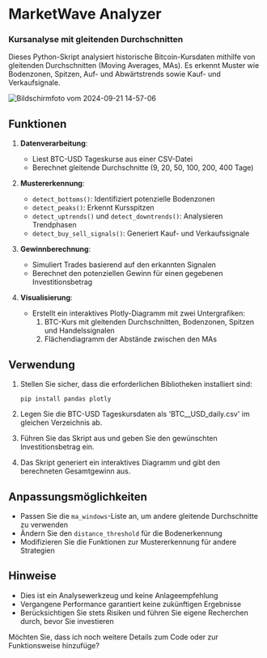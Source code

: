 # MarketWave Analyzer
### Kursanalyse mit gleitenden Durchschnitten

Dieses Python-Skript analysiert historische Bitcoin-Kursdaten mithilfe von gleitenden Durchschnitten (Moving Averages, MAs). Es erkennt Muster wie Bodenzonen, Spitzen, Auf- und Abwärtstrends sowie Kauf- und Verkaufsignale.


![Bildschirmfoto vom 2024-09-21 14-57-06](https://github.com/user-attachments/assets/c09f979e-6103-4ec0-8bc4-66fa8c59b7c2)



## Funktionen

1. **Datenverarbeitung**: 
   - Liest BTC-USD Tageskurse aus einer CSV-Datei
   - Berechnet gleitende Durchschnitte (9, 20, 50, 100, 200, 400 Tage)

2. **Mustererkennung**:
   - `detect_bottoms()`: Identifiziert potenzielle Bodenzonen
   - `detect_peaks()`: Erkennt Kursspitzen
   - `detect_uptrends()` und `detect_downtrends()`: Analysieren Trendphasen
   - `detect_buy_sell_signals()`: Generiert Kauf- und Verkaufssignale

3. **Gewinnberechnung**:
   - Simuliert Trades basierend auf den erkannten Signalen
   - Berechnet den potenziellen Gewinn für einen gegebenen Investitionsbetrag

4. **Visualisierung**:
   - Erstellt ein interaktives Plotly-Diagramm mit zwei Untergrafiken:
     1. BTC-Kurs mit gleitenden Durchschnitten, Bodenzonen, Spitzen und Handelssignalen
     2. Flächendiagramm der Abstände zwischen den MAs

## Verwendung

1. Stellen Sie sicher, dass die erforderlichen Bibliotheken installiert sind: 
   ```
   pip install pandas plotly
   ```

2. Legen Sie die BTC-USD Tageskursdaten als 'BTC__USD_daily.csv' im gleichen Verzeichnis ab.

3. Führen Sie das Skript aus und geben Sie den gewünschten Investitionsbetrag ein.

4. Das Skript generiert ein interaktives Diagramm und gibt den berechneten Gesamtgewinn aus.

## Anpassungsmöglichkeiten

- Passen Sie die `ma_windows`-Liste an, um andere gleitende Durchschnitte zu verwenden
- Ändern Sie den `distance_threshold` für die Bodenerkennung
- Modifizieren Sie die Funktionen zur Mustererkennung für andere Strategien

## Hinweise

- Dies ist ein Analysewerkzeug und keine Anlageempfehlung
- Vergangene Performance garantiert keine zukünftigen Ergebnisse
- Berücksichtigen Sie stets Risiken und führen Sie eigene Recherchen durch, bevor Sie investieren

Möchten Sie, dass ich noch weitere Details zum Code oder zur Funktionsweise hinzufüge?
